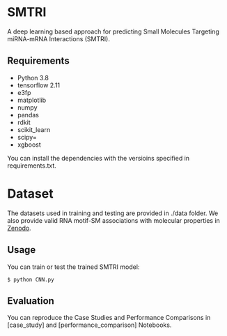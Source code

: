 # SMTRI
A deep learning based approach for predicting Small Molecules Targeting miRNA-mRNA Interactions (SMTRI).

## Requirements
* Python 3.8
* tensorflow 2.11
* e3fp
* matplotlib
* numpy
* pandas
* rdkit
* scikit_learn
* scipy=
* xgboost

You can install the dependencies with the versioins specified in requirements.txt. 

# Dataset
The datasets used in training and testing are provided in ./data folder. We also provide valid RNA motif-SM associations with molecular properties in [Zenodo](https://zenodo.org/records/10439440). 

## Usage
You can train or test the trained SMTRI model:
```
$ python CNN.py
```

## Evaluation
You can reproduce the Case Studies and Performance Comparisons in [case_study] and [performance_comparison] Notebooks.

